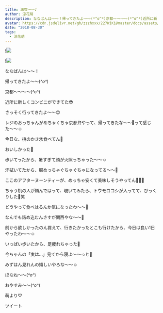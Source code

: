 ```yaml
---
title: 満喫〜〜♪
author: 涼花萌
description: ななばんは〜〜！帰ってきたよ〜〜(*^o^*)京都〜〜〜〜(*^o^*)近所に新しくコンビニができてた😳さっそく行ってきたよ〜〜😊レジのおっちゃんがめち...
avatar: https://cdn.jsdelivr.net/gh/zzzhxxx/227WiKi@master/docs/assets/photo/avatar/moe.jpg
date: "2018-08-30"
tags:
  - 涼花萌
---
```


!![](https://cdn.jsdelivr.net/gh/zzzhxxx/227WiKi-image@master/blog-image/moe-2018-08-30_1.jpg)

!![](https://cdn.jsdelivr.net/gh/zzzhxxx/227WiKi-image@master/blog-image/moe-2018-08-30_2.jpg)







ななばんは〜〜！






帰ってきたよ〜〜(*^o^*)



京都〜〜〜〜(*^o^*)






近所に新しくコンビニができてた😳


さっそく行ってきたよ〜〜😊



レジのおっちゃんがめちゃくちゃ京都弁やって、帰ってきたな〜〜💓って感じた〜〜☺️











今日な、桃のかき氷食べてん🍑








おいしかった💓






歩いてったから、暑すぎて顔が火照っちゃった〜〜☺️











汗拭いてたから、服めっちゃぐちゃぐちゃになってる〜〜🙈






ここのアフターヌーンティーが、めっちゃ安くて美味しそうやってん🍰💓💓





ちゃう机の人が頼んではって、覗いてみたら、トウモロコシが入ってて、びっくりした🙈笑




どうやって食べはるんか気になったわ〜〜🌽





なんでも詰め込むんさすが関西やな〜〜🌽










前から欲しかったのん買えて、行きたかったとこも行けたから、今日は良い1日やったわ〜〜☺️




いっぱい歩いたから、足疲れちゃった🍬









今ちゃんの「実は…」見てから寝よ〜〜っと💓



みずはん見れんの嬉しいやろな〜〜☺️






ほなね〜〜(*^o^*)



おやすみ〜〜(*^o^*)




萌より♡


ツイート



